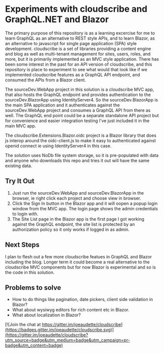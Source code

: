 # Experiments with cloudscribe and GraphQL.NET and Blazor

The primary purpose of this repository is as a learning excercise for me to learn GraphQL as an alternative to REST style APIs, and to learn Blazor, as an alternative to javascript for single page application (SPA) style development. cloudscribe is a set of libraries providing a content engine and blog as well as multi-tenant management for sites, users, roles, and more, but it is primarily implemented as an MVC style application. There has been some interest in the past for an API version of cloudscribe, and this repository is place to experiment to see what would that look like if we implemented cloudscribe features as a GraphQL API endpoint, and consumed the APIs from a Blazor client.

The sourceDev.WebApp project in this solution is a cloudscribe MVC app, that also hosts the GraphQL endpoint and provides authentication to the sourceDev.BlazorApp using IdentityServer4. So the sourceDev.BlazorApp is the main SPA application and it authenticates against the sourceDev.WebApp project and consumes a GraphQL API from there as well. The GraphQL end point could be a separate standalone API project but for convenience and easier integration testing I've just included it in the main MVC app.

The cloudscribe.Extensions.Blazor.oidc project is a Blazor library that does js interop around the oidc-client.js to make it easy to authenticated against openid connect ie using IdentityServer4 in this case.

The solution uses NoDb file system storage, so it is pre-populated with data and anyone who downloads this repo and tries it out will have the same existing data.

## Try It Out

1. Just run the sourceDev.WebApp and sourceDev.BlazorApp in the browser, ie right click each project and choose view in browser.
2. Click the Sign In button in the Blazor app and it will oopen a popup login window from the MVC app. The login page shows the admin credentials to login with.
3. The Site List page in the Blazor app is the first page I got working against the GraphQL endpoint, the site list is protected by an authorization policy so it only works if logged in as admin.

## Next Steps

I plan to flesh out a few more cloudscribe featues in GraphQL and Blazor including the blog. Longer term it could become a real alternative to the cloudscribe MVC components but for now Blazor is experimental and so is the code in this solution.

## Problems to solve

* How to do things like pagination, date pickers, client side validation in Blazor? 
* What about wysiwyg editors for rich content etc in Blazor. 
* What about localization in Blazor?


[![Join the chat at https://gitter.im/joeaudette/cloudscribe](https://badges.gitter.im/joeaudette/cloudscribe.svg)](https://gitter.im/joeaudette/cloudscribe?utm_source=badge&utm_medium=badge&utm_campaign=pr-badge&utm_content=badge)

